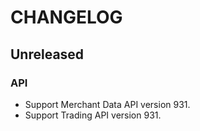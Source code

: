 CHANGELOG
=========

## Unreleased

### API

* Support Merchant Data API version 931.
* Support Trading API version 931.
